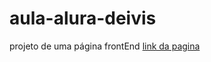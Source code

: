 # aula-alura-deivis
projeto de uma página  frontEnd 
[link da pagina](https://aula-alura-deivis-a6nq-a8l0jaahn-deivisnan.vercel.app)
